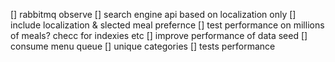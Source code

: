 [] rabbitmq observe
[] search engine api based on localization only
[] include localization & slected meal prefernce
[] test performance on millions of meals? checc for indexies etc
[] improve performance of data seed
[] consume menu queue 
[] unique categories
[] tests performance